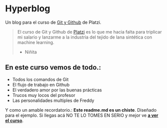 # Hyperblog 
Un blog para el curso de [Git y Github](https://github.com/ "Git y Github") de Platzi. 
>El curso de Git y Github de [Platzi](https://www.platzi.com/ "Platzi") es lo que me hacia falta para triplicar mi salario y lanzarme a la industria del tejido de lana sintética con machine learning.
>* Niñita

## En este curso vemos de todo.:
* Todos los comandos de Git
* El flujo de trabajo en Github
* El verdadero amor por las buenas prácticas
* Trucos muy locos del profesor
* Las personalidades multiples de Freddy

Y como un amable recordatorio.: **Este readme.md es un chiste**. Diseñado para el ejemplo. Si llegas acá NO TE LO TOMES EN SERIO y mejor ve [**a ver el curso**](https://github.com/mrzamoranoj/hyperblock "a ver el curso").